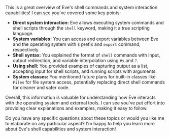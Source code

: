 This is a great overview of Eve's shell commands and system interaction capabilities! I can see you've covered some key points:

* **Direct system interaction:** Eve allows executing system commands and shell scripts through the `shell` keyword, making it a true scripting language.
* **System variables:** You can access and export variables between Eve and the operating system with `$` prefix and `export` command, respectively.
* **Shell syntax:** You explained the format of `shell` commands with input, output redirection, and variable interpolation using `#s` and `?`.
* **Using shell:** You provided examples of capturing output as a list, accepting input for shell scripts, and running scripts with arguments.
* **System classes:** You mentioned future plans for built-in classes like `Files` for file system access, potentially replacing direct shell commands for cleaner and safer code.

Overall, this information is valuable for understanding how Eve interacts with the operating system and external tools. I can see you've put effort into providing clear explanations and examples, making it easy to follow.

Do you have any specific questions about these topics or would you like me to elaborate on any particular aspect? I'm happy to help you learn more about Eve's shell capabilities and system interaction!

